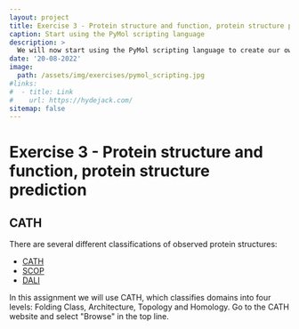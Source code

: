 ```yaml
---
layout: project
title: Exercise 3 - Protein structure and function, protein structure prediction
caption: Start using the PyMol scripting language
description: >
  We will now start using the PyMol scripting language to create our own scripts. This will allow us to automate tasks and create more complex visualizations.
date: '20-08-2022'
image: 
  path: /assets/img/exercises/pymol_scripting.jpg
#links:
#  - title: Link
#    url: https://hydejack.com/
sitemap: false
---
```


# Exercise 3 - Protein structure and function, protein structure prediction

## CATH

There are several different classifications of observed protein structures:
- [CATH](http://www.cathdb.info/)
- [SCOP](http://scop2.mrc-lmb.cam.ac.uk/)
- [DALI](http://ekhidna.biocenter.helsinki.fi/dali/start)

In this assignment we will use CATH, which classifies domains into four levels: Folding Class, Architecture, Topology and Homology.
Go to the CATH website and select "Browse" in the top line.







